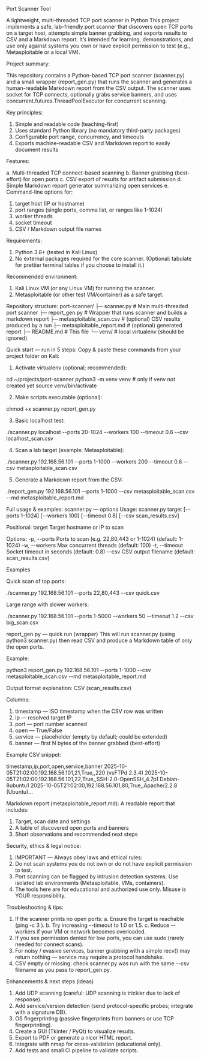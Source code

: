 Port Scanner Tool

A lightweight, multi-threaded TCP port scanner in Python
This project implements a safe, lab-friendly port scanner that discovers open TCP ports on a target host, attempts simple banner grabbing, and exports results to CSV and a Markdown report. It’s intended for learning, demonstrations, and use only against systems you own or have explicit permission to test (e.g., Metasploitable or a local VM).

Project summary:

This repository contains a Python-based TCP port scanner (scanner.py) and a small wrapper (report_gen.py) that runs the scanner and generates a human-readable Markdown report from the CSV output. The scanner uses socket for TCP connects, optionally grabs service banners, and uses concurrent.futures.ThreadPoolExecutor for concurrent scanning.

Key principles:

1. Simple and readable code (teaching-first)
2. Uses standard Python library (no mandatory third-party packages)
3. Configurable port range, concurrency, and timeouts
4. Exports machine-readable CSV and Markdown report to easily document results

Features:

a. Multi-threaded TCP connect-based scanning
b. Banner grabbing (best-effort) for open ports
c. CSV export of results for artifact submission
d. Simple Markdown report generator summarizing open services
e. Command-line options for:
  1. target host (IP or hostname)
  2. port ranges (single ports, comma list, or ranges like 1-1024)
  3. worker threads
  4. socket timeout
  5. CSV / Markdown output file names

Requirements:

1. Python 3.8+ (tested in Kali Linux)
2. No external packages required for the core scanner. (Optional: tabulate for prettier terminal tables if you choose to install it.)

Recommended environment:

1. Kali Linux VM (or any Linux VM) for running the scanner.
2. Metasploitable (or other test VM/container) as a safe target.

Repository structure:
port-scanner/
├─ scanner.py                 # Main multi-threaded port scanner
├─ report_gen.py              # Wrapper that runs scanner and builds a markdown report
├─ metasploitable_scan.csv     # (optional) CSV results produced by a run
├─ metasploitable_report.md    # (optional) generated report
├─ README.md                  # This file
└─ venv/                      # local virtualenv (should be ignored)

Quick start — run in 5 steps:
Copy & paste these commands from your project folder on Kali:

1. Activate virtualenv (optional; recommended):

cd ~/projects/port-scanner
python3 -m venv venv         # only if venv not created yet
source venv/bin/activate

2. Make scripts executable (optional):

chmod +x scanner.py report_gen.py

3. Basic localhost test:

./scanner.py localhost --ports 20-1024 --workers 100 --timeout 0.6 --csv localhost_scan.csv

4. Scan a lab target (example: Metasploitable):

./scanner.py 192.168.56.101 --ports 1-1000 --workers 200 --timeout 0.6 --csv metasploitable_scan.csv

5. Generate a Markdown report from the CSV:

./report_gen.py 192.168.56.101 --ports 1-1000 --csv metasploitable_scan.csv --md metasploitable_report.md


Full usage & examples:
scanner.py — options
Usage: scanner.py target [--ports 1-1024] [--workers 100] [--timeout 0.8] [--csv scan_results.csv]

Positional:
  target          Target hostname or IP to scan

Options:
  -p, --ports     Ports to scan (e.g. 22,80,443 or 1-1024)  (default: 1-1024)
  -w, --workers   Max concurrent threads (default: 100)
  -t, --timeout   Socket timeout in seconds (default: 0.8)
  --csv           CSV output filename (default: scan_results.csv)

Examples

Quick scan of top ports:

./scanner.py 192.168.56.101 --ports 22,80,443 --csv quick.csv


Large range with slower workers:

./scanner.py 192.168.56.101 --ports 1-5000 --workers 50 --timeout 1.2 --csv big_scan.csv

report_gen.py — quick run (wrapper)
This will run scanner.py (using python3 scanner.py) then read CSV and produce a Markdown table of only the open ports.

Example:

python3 report_gen.py 192.168.56.101 --ports 1-1000 --csv metasploitable_scan.csv --md metasploitable_report.md

Output format explanation:
CSV (scan_results.csv)

Columns:

1. timestamp — ISO timestamp when the CSV row was written
2. ip — resolved target IP
3. port — port number scanned
4. open — True/False
5. service — placeholder (empty by default; could be extended)
6. banner — first N bytes of the banner grabbed (best-effort)

Example CSV snippet:

timestamp,ip,port,open,service,banner
2025-10-05T21:02:00,192.168.56.101,21,True,,220 (vsFTPd 2.3.4)
2025-10-05T21:02:00,192.168.56.101,22,True,,SSH-2.0-OpenSSH_4.7p1 Debian-8ubuntu1
2025-10-05T21:02:00,192.168.56.101,80,True,,Apache/2.2.8 (Ubuntu)...

Markdown report (metasploitable_report.md):
A readable report that includes:

1. Target, scan date and settings
2. A table of discovered open ports and banners
3. Short observations and recommended next steps

Security, ethics & legal notice:

1. IMPORTANT — Always obey laws and ethical rules:
2. Do not scan systems you do not own or do not have explicit permission to test.
3. Port scanning can be flagged by intrusion detection systems. Use isolated lab environments (Metasploitable, VMs, containers).
4. The tools here are for educational and authorized use only. Misuse is YOUR responsibility.

Troubleshooting & tips:

1. If the scanner prints no open ports:
  a. Ensure the target is reachable (ping -c 3 <target>).
  b. Try increasing --timeout to 1.0 or 1.5.
  c. Reduce --workers if your VM or network becomes overloaded.
2. If you see permission denied for low ports, you can use sudo (rarely needed for connect scans).
3. For noisy / evasive services, banner grabbing with a simple recv() may return nothing — service may require a protocol handshake.
4. CSV empty or missing: check scanner.py was run with the same --csv filename as you pass to report_gen.py.

Enhancements & next steps (ideas)

1. Add UDP scanning (careful: UDP scanning is trickier due to lack of response).
2. Add service/version detection (send protocol-specific probes; integrate with a signature DB).
3. OS fingerprinting (passive fingerprints from banners or use TCP fingerprinting).
4. Create a GUI (Tkinter / PyQt) to visualize results.
5. Export to PDF or generate a nicer HTML report.
6. Integrate with nmap for cross-validation (educational only).
7. Add tests and small CI pipeline to validate scripts.
